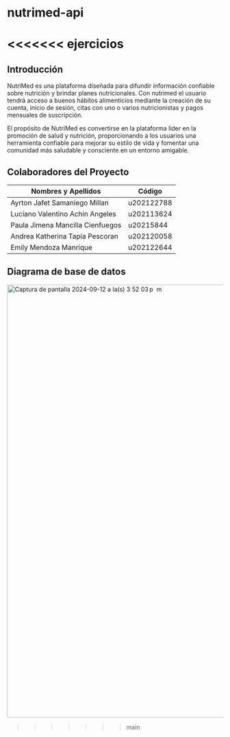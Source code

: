 # nutrimed-api
<<<<<<< ejercicios
=======

## Introducción
NutriMed es una plataforma diseñada para difundir información confiable sobre nutrición y brindar planes nutricionales. Con nutrimed el usuario tendrá acceso a buenos hábitos alimenticios mediante la creación de su cuenta, inicio de sesión, citas con uno o varios nutricionistas y pagos mensuales de suscripción.

El propósito de NutriMed es convertirse en la plataforma líder en la promoción de salud y nutrición, proporcionando a los usuarios una herramienta confiable para mejorar su estilo de vida y fomentar una comunidad más saludable y consciente en un entorno amigable.


## Colaboradores del Proyecto
| Nombres y Apellidos  | Código |
| ------------- | ------------- |
| Ayrton Jafet Samaniego Millan  | u202122788  |
| Luciano Valentino Achin Angeles  | u202113624  |
| Paula Jimena Mancilla Cienfuegos  | u20215844  |
| Andrea Katherina Tapia Pescoran  | u202120058  |
| Emily Mendoza Manrique  | u202122644  |


## Diagrama de base de datos
<img width="1008" alt="Captura de pantalla 2024-09-12 a la(s) 3 52 03 p  m" src="https://github.com/user-attachments/assets/44c1ed3e-13dc-424a-819a-2c81b382d31e">

>>>>>>> main
